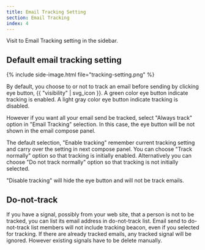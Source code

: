 ```yaml
---
title: Email Tracking Setting
section: Email Tracking
index: 4
---
```


Visit to Email Tracking setting in the sidebar.

## Default email tracking setting

{% include side-image.html file="tracking-setting.png" %}

By default, you choose to or not to track an email before sending by clicking eye button, {{ "visibility" | svg_icon }}. A green color eye button indicate tracking is enabled. A light gray color eye button indicate tracking is disabled.

However if you want all your email send be tracked, select "Always track" option in "Email Tracking" selection. In this case, the eye button will be not shown in the email compose panel.

The default selection, "Enable tracking" remember current tracking setting and carry over the setting in next compose panel. You can choose "Track normally" option so that tracking is initially enabled. Alternatively you can choose "Do not track normally" option so that tracking is not initially selected.

"Disable tracking" will hide the eye button and will not be track emails.

## Do-not-track

If you have a signal, possibly from your web site, that a person is not to be tracked, you can list its email address in do-not-track list. Email send to do-not-track list members will not include tracking beacon, even if you selected for tracking. If there are already tracked emails, any tracked signal will be ignored. However existing signals have to be delete manually.
